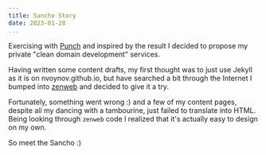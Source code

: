 ```yaml
---
title: Sancho Story
date: 2023-01-28
...
```


Exercising with [Punch](TODO) and inspired by the result I decided to propose my private "clean domain development" services.

Having written some content drafts, my first thought was to just use Jekyll as it is on nvoynov.github.io, but have searched a bit through the Internet I bumped into [zenweb](TODO) and decided to give it a try.

Fortunately, something went wrong :) and a few of my content pages, despite all my dancing with a tambourine, just failed to translate into HTML. Being looking through `zenweb` code I realized that it's actually easy to design on my own.

So meet the Sancho :)
